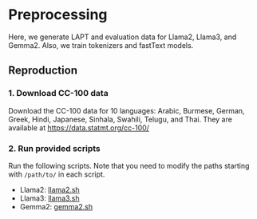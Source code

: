 Preprocessing
===

Here, we generate LAPT and evaluation data for Llama2, Llama3, and Gemma2. Also, we train tokenizers and fastText models.

## Reproduction
### 1. Download CC-100 data
Download the CC-100 data for 10 languages: Arabic, Burmese, German, Greek, Hindi, Japanese, Sinhala, Swahili, Telugu, and Thai. They are available at https://data.statmt.org/cc-100/

### 2. Run provided scripts
Run the following scripts. Note that you need to modify the paths starting with `/path/to/` in each script.

* Llama2: [llama2.sh](./scripts/llama2.sh)
* Llama3: [llama3.sh](./scripts/llama3.sh)
* Gemma2: [gemma2.sh](./scripts/gemma2.sh)
